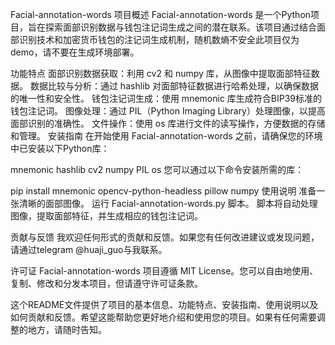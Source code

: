 Facial-annotation-words 项目概述 Facial-annotation-words 是一个Python项目，旨在探索面部识别数据与钱包注记词生成之间的潜在联系。该项目通过结合面部识别技术和加密货币钱包的注记词生成机制，随机数熵不安全此项目仅为demo，请不要在生成环境部署。

功能特点 面部识别数据获取：利用 cv2 和 numpy 库，从图像中提取面部特征数据。 数据比较与分析：通过 hashlib 对面部特征数据进行哈希处理，以确保数据的唯一性和安全性。 钱包注记词生成：使用 mnemonic 库生成符合BIP39标准的钱包注记词。 图像处理：通过 PIL（Python Imaging Library）处理图像，以提高面部识别的准确性。 文件操作：使用 os 库进行文件的读写操作，方便数据的存储和管理。 安装指南 在开始使用 Facial-annotation-words 之前，请确保您的环境中已安装以下Python库：

mnemonic hashlib cv2 numpy PIL os 您可以通过以下命令安装所需的库：

pip install mnemonic opencv-python-headless pillow numpy 使用说明 准备一张清晰的面部图像。 运行 Facial-annotation-words.py 脚本。 脚本将自动处理图像，提取面部特征，并生成相应的钱包注记词。

贡献与反馈 我欢迎任何形式的贡献和反馈。如果您有任何改进建议或发现问题，请通过telegram @huaji_guo与我联系。

许可证 Facial-annotation-words 项目遵循 MIT License。您可以自由地使用、复制、修改和分发本项目，但请遵守许可证条款。

这个README文件提供了项目的基本信息、功能特点、安装指南、使用说明以及如何贡献和反馈。希望这能帮助您更好地介绍和使用您的项目。如果有任何需要调整的地方，请随时告知。
